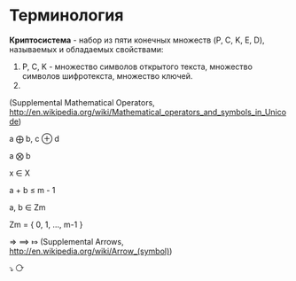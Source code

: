 # Терминология

**Криптосистема** - набор из пяти конечных множеств (P, C, K, E, D), называемых и обладаемых свойствами:
1. P, C, K - множество символов открытого текста, множество символов шифротекста, множество ключей.
2.

(Supplemental Mathematical Operators, http://en.wikipedia.org/wiki/Mathematical_operators_and_symbols_in_Unicode)

a ⨁ b, c &#8853; d

a ⨂ b

x ∈ X

a + b ≤ m - 1

a, b ∈ Zm

Zm = { 0, 1, ..., m-1 }


⇒ ⟹ ⤇  (Supplemental Arrows, http://en.wikipedia.org/wiki/Arrow_(symbol))

⤵ ⟳